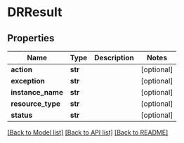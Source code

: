 # DRResult

## Properties
Name | Type | Description | Notes
------------ | ------------- | ------------- | -------------
**action** | **str** |  | [optional] 
**exception** | **str** |  | [optional] 
**instance_name** | **str** |  | [optional] 
**resource_type** | **str** |  | [optional] 
**status** | **str** |  | [optional] 

[[Back to Model list]](../README.md#documentation-for-models) [[Back to API list]](../README.md#documentation-for-api-endpoints) [[Back to README]](../README.md)


